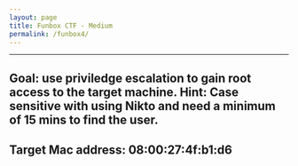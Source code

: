 ```yaml
---
layout: page
title: Funbox CTF - Medium
permalink: /funbox4/
---
```


---
Goal: use priviledge escalation to gain root access to the target machine.
Hint: Case sensitive with using Nikto and need a minimum of 15 mins to find the user.
---
Target Mac address: 08:00:27:4f:b1:d6
---

